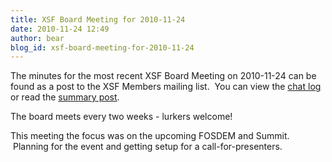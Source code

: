 ```yaml
---
title: XSF Board Meeting for 2010-11-24
date: 2010-11-24 12:49
author: bear
blog_id: xsf-board-meeting-for-2010-11-24
---
```


The minutes for the most recent XSF Board Meeting on 2010-11-24 can be found as a post to the XSF Members mailing list.  You can view the [chat log](http://xmpp.org:5290/muc_log/muc.xmpp.org/xsf/101124/) or read the [summary post](http://mail.jabber.org/pipermail/members/2010-November/006085.html).

The board meets every two weeks - lurkers welcome!

This meeting the focus was on the upcoming FOSDEM and Summit.  Planning for the event and getting setup for a call-for-presenters.

